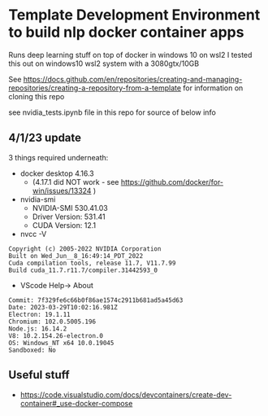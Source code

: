 # Template Development Environment to build nlp docker container apps
Runs deep learning stuff on top of docker in windows 10 on wsl2
I tested this out on windows10 wsl2 system with a 3080gtx/10GB 

See https://docs.github.com/en/repositories/creating-and-managing-repositories/creating-a-repository-from-a-template for information on cloning this repo




see nvidia_tests.ipynb file in this repo for source of below info

## 4/1/23 update 
3 things required underneath:
* docker desktop 4.16.3 
  * (4.17.1 did NOT work - see https://github.com/docker/for-win/issues/13324 )
* nvidia-smi
    * NVIDIA-SMI 530.41.03
    * Driver Version: 531.41
    * CUDA Version: 12.1
* nvcc -V
```nvcc: NVIDIA (R) Cuda compiler driver
Copyright (c) 2005-2022 NVIDIA Corporation
Built on Wed_Jun__8_16:49:14_PDT_2022
Cuda compilation tools, release 11.7, V11.7.99
Build cuda_11.7.r11.7/compiler.31442593_0
```

* VScode Help-> About

```Version: 1.77.0 (user setup)
Commit: 7f329fe6c66b0f86ae1574c2911b681ad5a45d63
Date: 2023-03-29T10:02:16.981Z
Electron: 19.1.11
Chromium: 102.0.5005.196
Node.js: 16.14.2
V8: 10.2.154.26-electron.0
OS: Windows_NT x64 10.0.19045
Sandboxed: No
```

## Useful stuff
* https://code.visualstudio.com/docs/devcontainers/create-dev-container#_use-docker-compose

